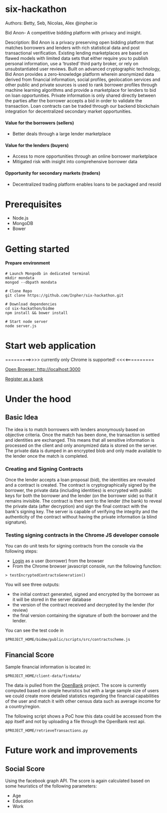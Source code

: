 # six-hackathon
Authors: Betty, Seb, Nicolas, Alex @inpher.io

Bid Anon- A competitive bidding platform with privacy and insight.

Description: Bid Anon is a privacy preserving open bidding platform that matches borrowers and lenders
with rich statistical data and post transactional verification.  Existing lending marketplaces are based on
flawed models with limited data sets that either require you to publish personal information, use a ‘trusted’ third party broker, or rely on unsubstantiated user reviews. Built on advanced cryptographic technology, Bid Anon provides a zero-knowledge platform wherein anonymized data derived from financial information, social profiles, geolocation services and other public and private sources is used to rank borrower profiles through machine learning algorithms and provide a marketplace for lenders to bid on loan opportunities.  Private information is only shared directly between the parties after the borrower accepts a bid in order to validate the transaction.  Loan contracts can be traded through our backend blockchain integration for decentralized secondary market opportunities.

#### Value for the borrowers (sellers)
- Better deals through a large lender marketplace

#### Value for the lenders (buyers)
- Access to more opportunities through an online borrower marketplace
- Mitigated risk with insight into comprehensive borrower data

#### Opportunity for secondary markets (traders)
- Decentralized trading platform enables loans to be packaged and resold

# Prerequisites
- Node.js
- MongoDB
- Bower

# Getting started
#### Prepare environment
```
# Launch Mongodb in dedicated terminal
mkdir mondata
mongod --dbpath mondata
```
```
# Clone Repo
git clone https://github.com/Inpher/six-hackathon.git
```
```
# Download dependencies
cd six-hackathon/bidme
npm install && bower install

# Start node server
node server.js
```
# Start web application
=========>>>>
currently only Chrome is supported!
<<<<==========

[Open Browser: http://localhost:3000](http://localhost:3000)

[Register as a bank](http://localhost:3000/#/registerBank)

# Under the hood
## Basic Idea
The idea is to match borrowers with lenders anonymously based on objective criteria. Once the match has been done, the transaction is settled and identities are exchanged. This means that all sensitive information is processed on the client and only anonymized data is stored on the server. The private data is dumped in an encrypted blob and only made available to the lender once the match is completed. 

### Creating and Signing Contracts
Once the lender accepts a loan proposal (bid), the identities are revealed and a contract is created. The contract is cryptographically signed by the borrower, the private data (including identities) is encrypted with public keys for both the borrower and the lender (on the borrower side) so that it remains invisible. The contract is then sent to the lender (the bank) to reveal the private data (after decryption) and sign the final contract with the bank's signing key. The server is capable of verifying the integrity and the authenticity of the contract without having the private information (a blind signature). 

### Testing signing contracts in the Chrome JS developer console
You can do unit tests for signing contracts from the console via the following steps: 
- [Login](http://localhost:3000) as a user (borrower) from the browser 
- From the Chrome browser javascript console, run the following function: 
```
> testEncryptedContractsGeneration()
```
You will see three outputs: 
- the initial contract generated, signed and encrypted by the borrower as it will be stored in the server database 
- the version of the contract received and decrypted by the lender (for review) 
- the final version containing the signature of both the borrower and the lender. 

You can see the test code in 
```
$PROJECT_HOME/bidme/public/scripts/src/contractscheme.js
```

## Financial Score
Sample financial information is located in:
```
$PROJECT_HOME/client-data/findata/
```
The data is pulled from the [OpenBank](https://openbankproject.com/) project. The score is currently computed based on simple heuristics but with a large sample size of users we could create more detailed statistics regarding the financial capabilities of the user and match it with other census data such as average income for a country/region.

The following script shows a PoC how this data could be accessed from the app itself and not by uploading a file through the OpenBank rest api.
```
$PROJECT_HOME/retrieveTransactions.py
```

# Future work and improvements

## Social Score
Using the facebook graph API. The score is again calculated based on some heuristics of the following parameters:
- Age
- Education
- Work
